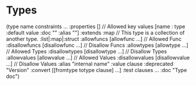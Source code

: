 # Types

(type name
 constraints  ...
 :properties       [] // Allowed key values [name : type :default value :doc "" :alias ""]
 :extends          :map // This type is a collection of another type. :list|:map|:struct
 :allowfuncs       [allowfunc ...] // Allowed Func
 :disallowfuncs    [disallowfunc ...] // Disallow Funcs
 :allowtypes       [allowtype ...] // Allowed Types
 :disallowtypes    [disallowtype ...] // Disallow Types
 :allowvalues      [allowvalue ...] // Allowed Values
 :disallowvalues   [disallowvalue ...] // Disallow Values
 :alias            "internal name"
 :value            clause
 :deprecated       "Version"
 :convert          [[fromtype totype clause] ...]
 :test             clauses ...
 :doc              "Type doc")
